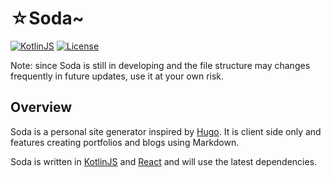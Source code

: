 # ☆Soda~
[![KotlinJS](https://img.shields.io/badge/Kotlin.js-1.3.72-blue)](https://kotlinlang.org)
[![License](https://img.shields.io/github/license/Nekoyue/Soda.svg)](https://github.com/Nekoyue/Soda/blob/master/LICENSE)

Note: since Soda is still in developing and the file structure may changes frequently in future updates, use it at your own risk.

## Overview
Soda is a personal site generator inspired by [Hugo](https://github.com/gohugoio/hugo). It is client side only and features creating portfolios and blogs using Markdown.

Soda is written in [KotlinJS](https://kotlinlang.org/docs/reference/js-overview.html) and [React](https://reactjs.org/) and will use the latest dependencies.

